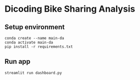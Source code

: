 # Dicoding Bike Sharing Analysis

## Setup environment
```
conda create --name main-da
conda activate main-da
pip install -r requirements.txt
```

## Run app
```
streamlit run dashboard.py
```
